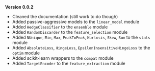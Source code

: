 **Version 0.0.2**

- Cleaned the documentation (still work to do though)
- Added passive-aggressive models to the `linear_model` module
- Added `HedgeClassifier` to the `ensemble` module
- Added `RandomDiscarder` to the `feature_selection` module
- Added `NUnique`, `Min`, `Max`, `PeakToPeak`, `Kurtosis`, `Skew`, `Sum` to the `stats` module
- Added `AbsoluteLoss`, `HingeLoss`, `EpsilonInsensitiveHingeLoss` to the `optim` module
- Added scikit-learn wrappers to the `compat` module
- Added `TargetEncoder` to the `feature_extraction` module
